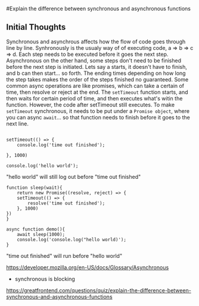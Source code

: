 #Explain the difference between synchronous and asynchronous functions

## Initial Thoughts

Synchronous and asynchrous affects how the flow of code goes through line by line. Synhronously is the usualy way of of executing code,
a => b => c => d. Each step needs to be executed before it goes the next step. Asynchronous on the other hand, some steps don't need to be finished before the next step is initiated. Lets say a starts, it doesn't have to finish, and b can then start... so forth. The ending times depending on how long the step takes makes the order of the steps finished no guaranteed. Some common async operations are like promises, which can take a certain of time, then resolve or reject at the end. The `setTimeout` function starts, and then waits for certain period of time, and then executes what's witin the function. However, the code after setTimeout still executes. To make `setTimeout` synchronous, it needs to be put under a `Promise object`, where you can async `await`... so that function needs to finish before it goes to the next line.

```

setTimeout(() => {
    console.log('time out finished');

}, 1000)

console.log('hello world');

```

"hello world" will still log out before "time out finished"

```
function sleep(wait){
    return new Promise((resolve, reject) => {
    setTimeout(() => {
        resolve('time out finished');
    }, 1000)
})
}

async function demo(){
    await sleep(1000);
    console.log('console.log("hello world)');
}

```

"time out finished" will run before "hello world"

https://developer.mozilla.org/en-US/docs/Glossary/Asynchronous

- synchronous is blocking

https://greatfrontend.com/questions/quiz/explain-the-difference-between-synchronous-and-asynchronous-functions
